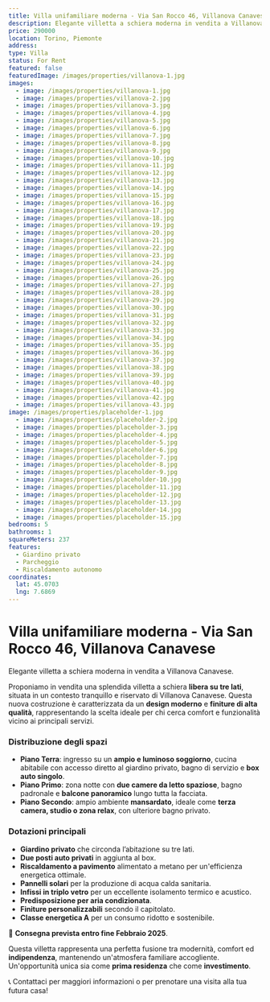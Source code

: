 ```yaml
---
title: Villa unifamiliare moderna - Via San Rocco 46, Villanova Canavese
description: Elegante villetta a schiera moderna in vendita a Villanova Canavese.
price: 290000
location: Torino, Piemonte
address: 
type: Villa
status: For Rent
featured: false
featuredImage: /images/properties/villanova-1.jpg
images:
  - image: /images/properties/villanova-1.jpg
  - image: /images/properties/villanova-2.jpg
  - image: /images/properties/villanova-3.jpg
  - image: /images/properties/villanova-4.jpg
  - image: /images/properties/villanova-5.jpg
  - image: /images/properties/villanova-6.jpg
  - image: /images/properties/villanova-7.jpg
  - image: /images/properties/villanova-8.jpg
  - image: /images/properties/villanova-9.jpg
  - image: /images/properties/villanova-10.jpg
  - image: /images/properties/villanova-11.jpg
  - image: /images/properties/villanova-12.jpg
  - image: /images/properties/villanova-13.jpg
  - image: /images/properties/villanova-14.jpg
  - image: /images/properties/villanova-15.jpg
  - image: /images/properties/villanova-16.jpg
  - image: /images/properties/villanova-17.jpg
  - image: /images/properties/villanova-18.jpg
  - image: /images/properties/villanova-19.jpg
  - image: /images/properties/villanova-20.jpg
  - image: /images/properties/villanova-21.jpg
  - image: /images/properties/villanova-22.jpg
  - image: /images/properties/villanova-23.jpg
  - image: /images/properties/villanova-24.jpg
  - image: /images/properties/villanova-25.jpg
  - image: /images/properties/villanova-26.jpg
  - image: /images/properties/villanova-27.jpg
  - image: /images/properties/villanova-28.jpg
  - image: /images/properties/villanova-29.jpg
  - image: /images/properties/villanova-30.jpg
  - image: /images/properties/villanova-31.jpg
  - image: /images/properties/villanova-32.jpg
  - image: /images/properties/villanova-33.jpg
  - image: /images/properties/villanova-34.jpg
  - image: /images/properties/villanova-35.jpg
  - image: /images/properties/villanova-36.jpg
  - image: /images/properties/villanova-37.jpg
  - image: /images/properties/villanova-38.jpg
  - image: /images/properties/villanova-39.jpg
  - image: /images/properties/villanova-40.jpg
  - image: /images/properties/villanova-41.jpg
  - image: /images/properties/villanova-42.jpg
  - image: /images/properties/villanova-43.jpg
image: /images/properties/placeholder-1.jpg
  - image: /images/properties/placeholder-2.jpg
  - image: /images/properties/placeholder-3.jpg
  - image: /images/properties/placeholder-4.jpg
  - image: /images/properties/placeholder-5.jpg
  - image: /images/properties/placeholder-6.jpg
  - image: /images/properties/placeholder-7.jpg
  - image: /images/properties/placeholder-8.jpg
  - image: /images/properties/placeholder-9.jpg
  - image: /images/properties/placeholder-10.jpg
  - image: /images/properties/placeholder-11.jpg
  - image: /images/properties/placeholder-12.jpg
  - image: /images/properties/placeholder-13.jpg
  - image: /images/properties/placeholder-14.jpg
  - image: /images/properties/placeholder-15.jpg
bedrooms: 5
bathrooms: 1
squareMeters: 237
features:
  - Giardino privato
  - Parcheggio
  - Riscaldamento autonomo
coordinates:
  lat: 45.0703
  lng: 7.6869
---
```


# Villa unifamiliare moderna - Via San Rocco 46, Villanova Canavese

Elegante villetta a schiera moderna in vendita a Villanova Canavese.
  
  Proponiamo in vendita una splendida villetta a schiera **libera su tre lati**, situata in un contesto tranquillo e riservato di Villanova Canavese. Questa nuova costruzione è caratterizzata da un **design moderno** e **finiture di alta qualità**, rappresentando la scelta ideale per chi cerca comfort e funzionalità vicino ai principali servizi.
  
  ### **Distribuzione degli spazi**
  - **Piano Terra**: ingresso su un **ampio e luminoso soggiorno**, cucina abitabile con accesso diretto al giardino privato, bagno di servizio e **box auto singolo**.
  - **Piano Primo**: zona notte con **due camere da letto spaziose**, bagno padronale e **balcone panoramico** lungo tutta la facciata.
  - **Piano Secondo**: ampio ambiente **mansardato**, ideale come **terza camera, studio o zona relax**, con ulteriore bagno privato.
  
  ### **Dotazioni principali**
  - **Giardino privato** che circonda l’abitazione su tre lati.
  - **Due posti auto privati** in aggiunta al box.
  - **Riscaldamento a pavimento** alimentato a metano per un'efficienza energetica ottimale.
  - **Pannelli solari** per la produzione di acqua calda sanitaria.
  - **Infissi in triplo vetro** per un eccellente isolamento termico e acustico.
  - **Predisposizione per aria condizionata**.
  - **Finiture personalizzabili** secondo il capitolato.
  - **Classe energetica A** per un consumo ridotto e sostenibile.
  
  📅 **Consegna prevista entro fine Febbraio 2025**.
  
  Questa villetta rappresenta una perfetta fusione tra modernità, comfort ed **indipendenza**, mantenendo un'atmosfera familiare accogliente. Un'opportunità unica sia come **prima residenza** che come **investimento**.
  
  📞 Contattaci per maggiori informazioni o per prenotare una visita alla tua futura casa!


